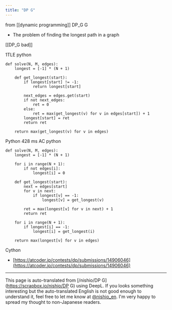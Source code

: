 ```yaml
---
title: "DP G"
---
```


from  [[dynamic programming]]
DP_G
G
- The problem of finding the longest path in a graph

[[DP_G bad]]

1TLE
python

```
def solve(N, M, edges):
    longest = [-1] * (N + 1)

    def get_longest(start):
        if longest[start] != -1:
            return longest[start]

        next_edges = edges.get(start)
        if not next_edges:
            ret = 0
        else:
            ret = max(get_longest(v) for v in edges[start]) + 1
        longest[start] = ret
        return ret

    return max(get_longest(v) for v in edges)
```


Python 428 ms AC
python

```
def solve(N, M, edges):
    longest = [-1] * (N + 1)
 
    for i in range(N + 1):
        if not edges[i]:
            longest[i] = 0
 
    def get_longest(start):
        next = edges[start]
        for v in next:
            if longest[v] == -1:
                longest[v] = get_longest(v)
 
        ret = max(longest[v] for v in next) + 1
        return ret
 
    for i in range(N + 1):
        if longest[i] == -1:
            longest[i] = get_longest(i)
 
    return max(longest[v] for v in edges)
```


Cython
- [https://atcoder.jp/contests/dp/submissions/14906046](https://atcoder.jp/contests/dp/submissions/14906046)

---
This page is auto-translated from [/nishio/DP G](https://scrapbox.io/nishio/DP G) using DeepL. If you looks something interesting but the auto-translated English is not good enough to understand it, feel free to let me know at [@nishio_en](https://twitter.com/nishio_en). I'm very happy to spread my thought to non-Japanese readers.